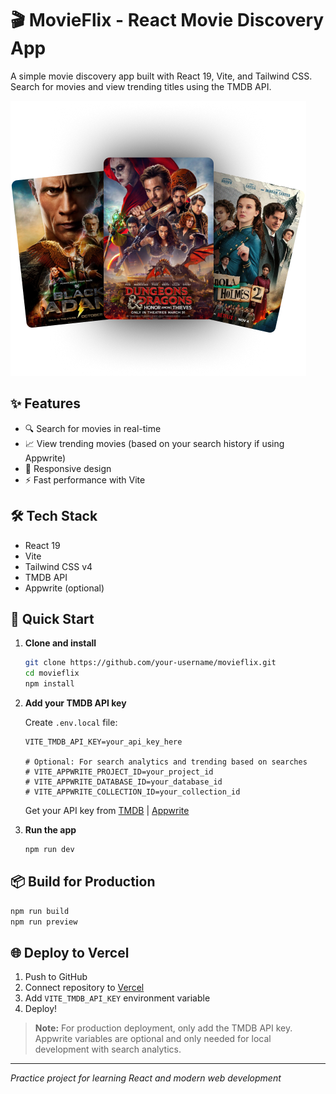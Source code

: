 # 🎬 MovieFlix - React Movie Discovery App

A simple movie discovery app built with React 19, Vite, and Tailwind CSS. Search for movies and view trending titles using the TMDB API.

![MovieFlix Preview](public/hero.png)

## ✨ Features
- 🔍 Search for movies in real-time
- 📈 View trending movies (based on your search history if using Appwrite)
- 📱 Responsive design
- ⚡ Fast performance with Vite

## 🛠️ Tech Stack
- React 19
- Vite
- Tailwind CSS v4
- TMDB API
- Appwrite (optional)

## 🚀 Quick Start

1. **Clone and install**
   ```bash
   git clone https://github.com/your-username/movieflix.git
   cd movieflix
   npm install
   ```

2. **Add your TMDB API key**
   
   Create `.env.local` file:
   ```env
   VITE_TMDB_API_KEY=your_api_key_here
   
   # Optional: For search analytics and trending based on searches
   # VITE_APPWRITE_PROJECT_ID=your_project_id
   # VITE_APPWRITE_DATABASE_ID=your_database_id  
   # VITE_APPWRITE_COLLECTION_ID=your_collection_id
   ```
   Get your API key from [TMDB](https://www.themoviedb.org/settings/api) | [Appwrite](https://appwrite.io/)

3. **Run the app**
   ```bash
   npm run dev
   ```

## 📦 Build for Production
```bash
npm run build
npm run preview
```

## 🌐 Deploy to Vercel
1. Push to GitHub
2. Connect repository to [Vercel](https://vercel.com)
3. Add `VITE_TMDB_API_KEY` environment variable
4. Deploy!

> **Note:** For production deployment, only add the TMDB API key. Appwrite variables are optional and only needed for local development with search analytics.

---
*Practice project for learning React and modern web development*
